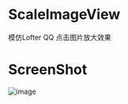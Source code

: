 # ScaleImageView
模仿Lofter QQ  点击图片放大效果

# ScreenShot

![image](https://github.com/zhaozhentao/ScaleImageView/blob/master/screenshot/screen1.gif)


